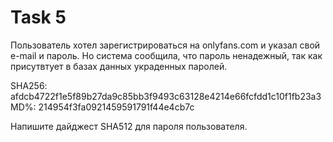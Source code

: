 # Task 5

Пользователь хотел зарегистрироваться на onlyfans.com и указал свой e-mail и пароль. Но система сообщила, что пароль ненадежный, так как присутвтует в базах данных украденных паролей.

SHA256: afdcb4722f1e5f89b27da9c85bb3f9493c63128e4214e66fcfdd1c10f1fb23a3
MD%: 214954f3fa0921459591791f44e4cb7c

Напишите дайджест SHA512 для пароля пользователя.